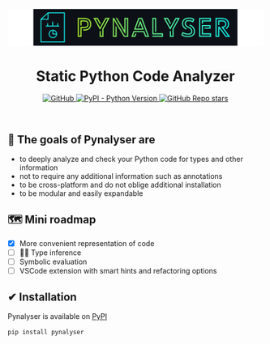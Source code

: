 ![Pynalyser Logo](https://raw.githubusercontent.com/0dminnimda/pynalyser/main/docs/logo.svg)

<h1 align="center">Static Python Code Analyzer</h1>

<p align="center">
    <a href="https://github.com/0dminnimda/pynalyser/blob/main/LICENSE">
        <img alt="GitHub" src="https://img.shields.io/github/license/0dminnimda/pynalyser">
    </a>
    <a href="https://pypi.org/project/pynalyser/">
        <img alt="PyPI - Python Version" src="https://img.shields.io/pypi/pyversions/pynalyser">
    </a>
    <a href="https://github.com/0dminnimda/pynalyser">
        <img alt="GitHub Repo stars" src="https://img.shields.io/github/stars/0dminnimda/pynalyser?style=social">
    </a>
</p>

<!-- <p align="center">Powerful static analysis open to the public to explore and create amazing tools for the Python environment</p> -->

<br>

## 🎯 The goals of Pynalyser are

<!-- - to check and infer types and other information about your Python code without having to provide any additional information such as annotations -->
- to deeply analyze and check your Python code for types and other information
- not to require any additional information such as annotations
- to be cross-platform and do not oblige additional installation
- to be modular and easily expandable
<!-- - being able to choose between enforcing ... -->

## 🗺 Mini roadmap

- [X] More convenient representation of code
- [ ] 👨‍🔧 Type inference
- [ ] Symbolic evaluation
- [ ] VSCode extension with smart hints and refactoring options

## ✔ Installation

Pynalyser is available on [PyPI](https://pypi.org/project/pynalyser/)

```console
pip install pynalyser
```
